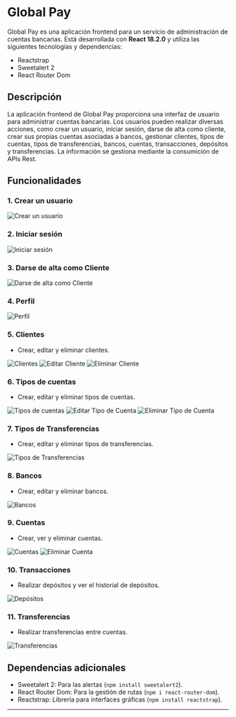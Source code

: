 # Global Pay

Global Pay es una aplicación frontend para un servicio de administración de cuentas bancarias. Está desarrollada con **React 18.2.0** y utiliza las siguientes tecnologías y dependencias:

- Reactstrap
- Sweetalert 2
- React Router Dom

## Descripción

La aplicación frontend de Global Pay proporciona una interfaz de usuario para administrar cuentas bancarias. Los usuarios pueden realizar diversas acciones, como crear un usuario, iniciar sesión, darse de alta como cliente, crear sus propias cuentas asociadas a bancos, gestionar clientes, tipos de cuentas, tipos de transferencias, bancos, cuentas, transacciones, depósitos y transferencias. La información se gestiona mediante la consumición de APIs Rest.

## Funcionalidades

### 1. Crear un usuario

![Crear un usuario](https://i.imgur.com/P6jpJSW.png)

### 2. Iniciar sesión

![Iniciar sesión](https://i.imgur.com/zmWHZq1.png)

### 3. Darse de alta como Cliente

![Darse de alta como Cliente](https://i.imgur.com/TU4SgRM.png)

### 4. Perfil

![Perfil](https://i.imgur.com/Ww9MzCW.png)

### 5. Clientes

- Crear, editar y eliminar clientes.

![Clientes](https://i.imgur.com/TMjM2Cg.png)
![Editar Cliente](https://i.imgur.com/ocHMQrK.png)
![Eliminar Cliente](https://i.imgur.com/csjNmmc.png)

### 6. Tipos de cuentas

- Crear, editar y eliminar tipos de cuentas.

![Tipos de cuentas](https://i.imgur.com/JBPfsfr.png)
![Editar Tipo de Cuenta](https://i.imgur.com/VektnQV.png)
![Eliminar Tipo de Cuenta](https://i.imgur.com/75jdDa2.png)

### 7. Tipos de Transferencias

- Crear, editar y eliminar tipos de transferencias.

![Tipos de Transferencias](https://i.imgur.com/T7vzBHa.png)

### 8. Bancos

- Crear, editar y eliminar bancos.

![Bancos](https://i.imgur.com/AlvxuiK.png)

### 9. Cuentas

- Crear, ver y eliminar cuentas.

![Cuentas](https://i.imgur.com/v8E9tUB.png)
![Eliminar Cuenta](https://i.imgur.com/CbUNpct.png)

### 10. Transacciones

- Realizar depósitos y ver el historial de depósitos.

![Depósitos](https://i.imgur.com/4c6SPBu.png)

### 11. Transferencias

- Realizar transferencias entre cuentas.

![Transferencias](https://i.imgur.com/GI4J4ik.png)

## Dependencias adicionales

- Sweetalert 2: Para las alertas (`npm install sweetalert2`).
- React Router Dom: Para la gestión de rutas (`npm i react-router-dom`).
- Reactstrap: Librería para interfaces gráficas (`npm install reactstrap`).

---



